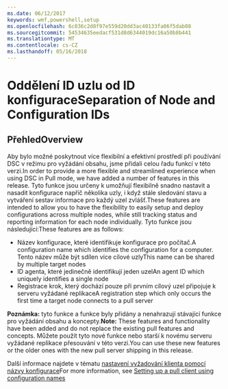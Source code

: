 ```yaml
---
ms.date: 06/12/2017
keywords: wmf,powershell,setup
ms.openlocfilehash: 6c036c2d8f97e559d20dd3ac40133fa06f5dab08
ms.sourcegitcommit: 54534635eedacf531d8d6344019dc16a50b8b441
ms.translationtype: MT
ms.contentlocale: cs-CZ
ms.lasthandoff: 05/16/2018
---
```

# <a name="separation-of-node-and-configuration-ids"></a><span data-ttu-id="5796f-102">Oddělení ID uzlu od ID konfigurace</span><span class="sxs-lookup"><span data-stu-id="5796f-102">Separation of Node and Configuration IDs</span></span>

## <a name="overview"></a><span data-ttu-id="5796f-103">Přehled</span><span class="sxs-lookup"><span data-stu-id="5796f-103">Overview</span></span>

<span data-ttu-id="5796f-104">Aby bylo možné poskytnout více flexibilní a efektivní prostředí při používání DSC v režimu pro vyžádání obsahu, jsme přidali celou řadu funkcí v této verzi.</span><span class="sxs-lookup"><span data-stu-id="5796f-104">In order to provide a more flexible and streamlined experience when using DSC in Pull mode, we have added a number of features in this release.</span></span> <span data-ttu-id="5796f-105">Tyto funkce jsou určeny k umožňují flexibilně snadno nastavit a nasadit konfigurace napříč několika uzly, i když stále sledování stavu a vytváření sestav informace pro každý uzel zvlášť.</span><span class="sxs-lookup"><span data-stu-id="5796f-105">These features are intended to allow you to have the flexibility to easily setup and deploy configurations across multiple nodes, while still tracking status and reporting information for each node individually.</span></span>
<span data-ttu-id="5796f-106">Tyto funkce jsou následující:</span><span class="sxs-lookup"><span data-stu-id="5796f-106">These features are as follows:</span></span>

* <span data-ttu-id="5796f-107">Název konfigurace, které identifikuje konfigurace pro počítač.</span><span class="sxs-lookup"><span data-stu-id="5796f-107">A configuration name which identifies the configuration for a computer.</span></span> <span data-ttu-id="5796f-108">Tento název může být sdílen více cílové uzly</span><span class="sxs-lookup"><span data-stu-id="5796f-108">This name can be shared by multiple target nodes</span></span>
* <span data-ttu-id="5796f-109">ID agenta, které jedinečně identifikují jeden uzel</span><span class="sxs-lookup"><span data-stu-id="5796f-109">An agent ID which uniquely identifies a single node</span></span>
* <span data-ttu-id="5796f-110">Registrace krok, který dochází pouze při prvním cílový uzel připojuje k serveru vyžádané replikace</span><span class="sxs-lookup"><span data-stu-id="5796f-110">A registration step which only occurs the first time a target node connects to a pull server</span></span>

<span data-ttu-id="5796f-111">**Poznámka:** tyto funkce a funkce byly přidány a nenahrazují stávající funkce pro vyžádání obsahu a koncepty.</span><span class="sxs-lookup"><span data-stu-id="5796f-111">**Note:** These features and functionality have been added and do not replace the existing pull features and concepts.</span></span> <span data-ttu-id="5796f-112">Můžete použít tyto nové funkce nebo starší k novému serveru vyžádané replikace přesouvání v této verzi.</span><span class="sxs-lookup"><span data-stu-id="5796f-112">You can use these new features or the older ones with the new pull server shipping in this release.</span></span>

<span data-ttu-id="5796f-113">Další informace najdete v tématu [nastavení vyžadování klienta pomocí názvy konfigurace](https://msdn.microsoft.com/powershell/dsc/pullclientconfignames)</span><span class="sxs-lookup"><span data-stu-id="5796f-113">For more information, see [Setting up a pull client using configuration names](https://msdn.microsoft.com/powershell/dsc/pullclientconfignames)</span></span>
